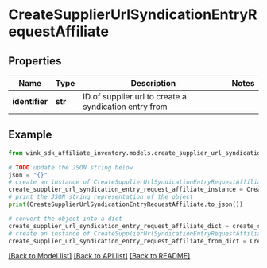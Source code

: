 # CreateSupplierUrlSyndicationEntryRequestAffiliate


## Properties

Name | Type | Description | Notes
------------ | ------------- | ------------- | -------------
**identifier** | **str** | ID of supplier url to create a syndication entry from | 

## Example

```python
from wink_sdk_affiliate_inventory.models.create_supplier_url_syndication_entry_request_affiliate import CreateSupplierUrlSyndicationEntryRequestAffiliate

# TODO update the JSON string below
json = "{}"
# create an instance of CreateSupplierUrlSyndicationEntryRequestAffiliate from a JSON string
create_supplier_url_syndication_entry_request_affiliate_instance = CreateSupplierUrlSyndicationEntryRequestAffiliate.from_json(json)
# print the JSON string representation of the object
print(CreateSupplierUrlSyndicationEntryRequestAffiliate.to_json())

# convert the object into a dict
create_supplier_url_syndication_entry_request_affiliate_dict = create_supplier_url_syndication_entry_request_affiliate_instance.to_dict()
# create an instance of CreateSupplierUrlSyndicationEntryRequestAffiliate from a dict
create_supplier_url_syndication_entry_request_affiliate_from_dict = CreateSupplierUrlSyndicationEntryRequestAffiliate.from_dict(create_supplier_url_syndication_entry_request_affiliate_dict)
```
[[Back to Model list]](../README.md#documentation-for-models) [[Back to API list]](../README.md#documentation-for-api-endpoints) [[Back to README]](../README.md)


